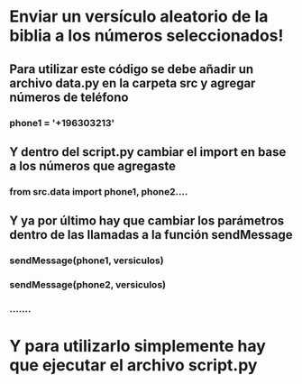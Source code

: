 # Enviar un versículo aleatorio de la biblia a los números seleccionados!
## Para utilizar este código se debe añadir un archivo data.py en la carpeta src y agregar números de teléfono
### phone1 = '+196303213'
## Y dentro del script.py cambiar el import en base a los números que agregaste
### from src.data import phone1, phone2....
## Y ya por último hay que cambiar los parámetros dentro de las llamadas a la función sendMessage
### sendMessage(phone1, versiculos)
### sendMessage(phone2, versiculos)
### .......
# Y para utilizarlo simplemente hay que ejecutar el archivo script.py
